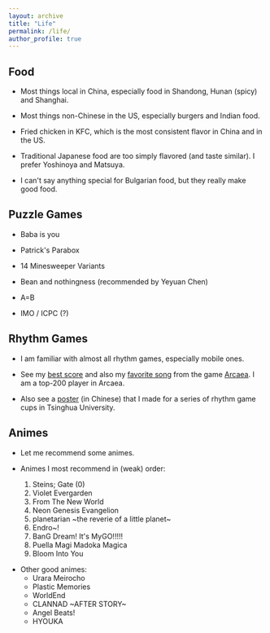 ```yaml
---
layout: archive
title: "Life"
permalink: /life/
author_profile: true
---
```


## Food

- Most things local in China, especially food in Shandong, Hunan (spicy) and Shanghai.

- Most things non-Chinese in the US, especially burgers and Indian food.

- Fried chicken in KFC, which is the most consistent flavor in China and in the US.

- Traditional Japanese food are too simply flavored (and taste similar). I prefer Yoshinoya and Matsuya.

- I can't say anything special for Bulgarian food, but they really make good food.

## Puzzle Games

- Baba is you

- Patrick's Parabox

- 14 Minesweeper Variants

- Bean and nothingness (recommended by Yeyuan Chen)

- A=B

- IMO / ICPC (?)

## Rhythm Games

- I am familiar with almost all rhythm games, especially mobile ones.

- See my [best score](/../images/testify.jpg) and also my [favorite song](/../images/corps.jpg) from the game [Arcaea](https://arcaea.lowiro.com/). I am a top-200 player in Arcaea. 

- Also see a [poster](/../images/tusile.pdf) (in Chinese) that I made for a series of rhythm game cups in Tsinghua University.

## Animes

- Let me recommend some animes.

- Animes I most recommend in (weak) order:
  1. Steins; Gate (0)
  2. Violet Evergarden
  3. From The New World
  4. Neon Genesis Evangelion
  5. planetarian ~the reverie of a little planet~
  6. Endro~!
  7. BanG Dream! It's MyGO!!!!!
  8. Puella Magi Madoka Magica
  9. Bloom Into You

+ Other good animes:
  - Urara Meirocho
  - Plastic Memories
  - WorldEnd
  - CLANNAD ~AFTER STORY~
  - Angel Beats!
  - HYOUKA